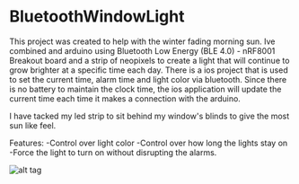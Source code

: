 BluetoothWindowLight
====================
This project was created to help with the winter fading morning sun. Ive combined and arduino using Bluetooth Low Energy (BLE 4.0) - nRF8001 Breakout board and a strip of neopixels to create a light that will continue to grow brighter at a specific time each day. There is a ios project that is used to set the current time, alarm time and light color via bluetooth.  Since there is no battery to maintain the clock time, the ios application will update the current time each time it makes a connection with the arduino. 

I have tacked my led strip to sit behind my window's blinds to give the most sun like feel.

Features:
-Control over light color
-Control over how long the lights stay on
-Force the light to turn on without disrupting the alarms. 


![alt tag](https://github.com/prudolph/BluetoothWindowLight/blob/master/WindowLightArduino/WindowLight/WindowLight_bb.jpg)